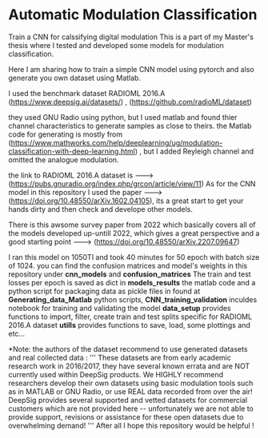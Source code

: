 # Automatic Modulation Classification
 Train a CNN for calssifying digital modulation
This is a part of my Master's thesis where I tested and developed some models for modulation classification.

Here I am sharing how to train a simple CNN model using pytorch and also generate you own dataset using Matlab.

I used the benchmark dataset RADIOML 2016.A (https://www.deepsig.ai/datasets/) ,  (https://github.com/radioML/dataset)

they used GNU Radio using python, but I used matlab and found thier channel characteristics to generate samples as close to theirs. the Matlab code for generating is mostly from (https://www.mathworks.com/help/deeplearning/ug/modulation-classification-with-deep-learning.html) , but I added Reyleigh channel and omitted the analogue modulation.

the link to RADIOML 2016.A dataset is ---> (https://pubs.gnuradio.org/index.php/grcon/article/view/11)
As for the CNN model in this repository I used the paper ---> (https://doi.org/10.48550/arXiv.1602.04105), its a great start to get your hands dirty and then check and develope other models.

There is this awsome survey paper from 2022 which basically covers all of the models developed up-untill 2022, which gives a great perspective and a good starting point ---> (https://doi.org/10.48550/arXiv.2207.09647)

I ran this model on 1050TI and took 40 minutes for 50 epoch with batch size of 1024.
you can find the confusion matrices and model's weights in this repository under **cnn_models** and **confusion_matrices**
The train and test losses per epoch is saved as dict in **models_results**
the matlab code and a python script for packaging data as pickle files in found at **Generating_data_Matlab**
python scripts, **CNN_training_validation** inculdes notebook for training and validating the model
**data_setup** provides functions to import, filter, create train and test splits specific for RADIOML 2016.A dataset
**utills** provides functions to save, load, some plottings and etc...

*Note: the authors of the dataset recommend to use generated datasets and real collected data : 
'''
These datasets are from early academic research work in 2016/2017, they have several known errata and are NOT currently used within DeepSig products. We HIGHLY recommend researchers develop their own datasets using basic modulation tools such as in MATLAB or GNU Radio, or use REAL data recorded from over the air! DeepSig provides several supported and vetted datasets for commercial customers which are not provided here -- unfortunately we are not able to provide support, revisions or assistance for these open datasets due to overwhelming demand!
'''
After all I hope this repository would be helpful ! 
